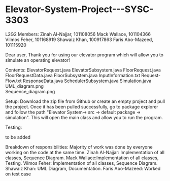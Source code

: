 # Elevator-System-Project---SYSC-3303
 L2G2 
 Members:
 Zinah Al-Najjar, 101108056
 Mack Wallace, 101104366
 Vilmos Feher, 101168919
 Shawaiz Khan, 100917863
 Faris Abo-Mazeed, 101115920
 
 Dear user,
 Thank you for using our elevator program which 
 will allow you to simulate an operating elevator!
 
 Contents: 
 ElevatorRequest.java
 ElevatorSubsystem.java
 FloorRequest.java
 FloorRequestData.java
 FloorSubsystem.java
 InputInformation.txt
 Request-Flow.txt
 ResponseData.java
 SchedulerSubsystem.java
 Simulation.java
 UML_diagram.png  
 Sequence_diagram.png
 
 Setup:
 Download the zip file from Github or create an 
 empty project and pull the project. Once it has been
 pulled successfully, go to package explorer and follow the path
 "Elevator System-> src -> default package -> simulation". This will
 open the main class and allow you to run the program.
 
 Testing: 
 
 to be added
 
 Breakdown of responsibilities: 
 Majority of work was done by everyone working on the code at the same time.
 Zinah Al-Najjar: Implementation of all classes, Sequence Diagram.
 Mack Wallace:Implementation of all classes, Testing.
 Vilmos Feher: Implementation of all classes, Sequence Diagram.
 Shawaiz Khan: UML Diagram, Documentation.
 Faris Abo-Mazeed: Worked on test case

